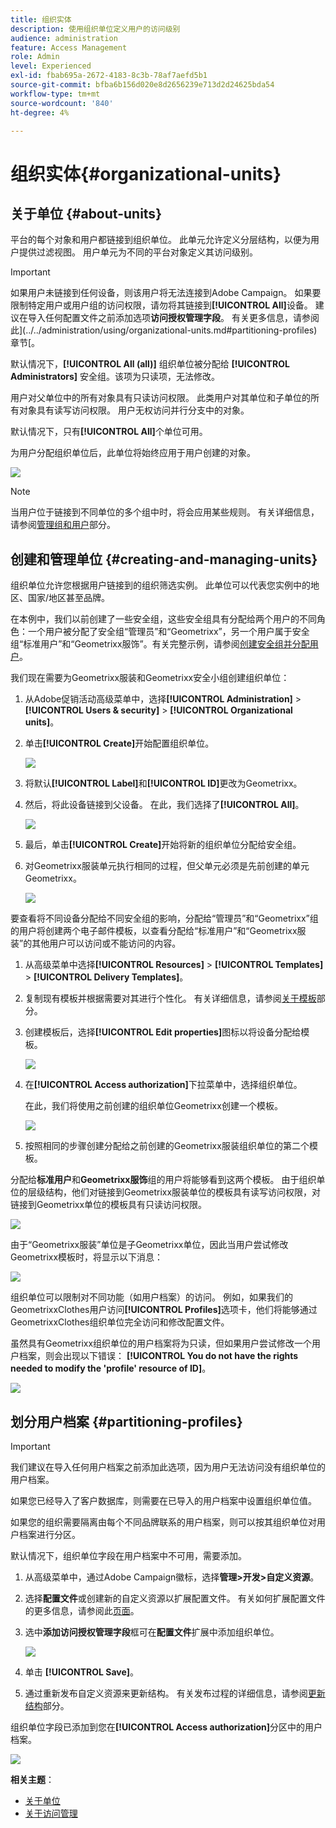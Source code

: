 ```yaml
---
title: 组织实体
description: 使用组织单位定义用户的访问级别
audience: administration
feature: Access Management
role: Admin
level: Experienced
exl-id: fbab695a-2672-4183-8c3b-78af7aefd5b1
source-git-commit: bfba6b156d020e8d2656239e713d2d24625bda54
workflow-type: tm+mt
source-wordcount: '840'
ht-degree: 4%

---
```


# 组织实体{#organizational-units}

## 关于单位 {#about-units}

平台的每个对象和用户都链接到组织单位。 此单元允许定义分层结构，以便为用户提供过滤视图。 用户单元为不同的平台对象定义其访问级别。

>[!IMPORTANT]
>
>如果用户未链接到任何设备，则该用户将无法连接到Adobe Campaign。 如果要限制特定用户或用户组的访问权限，请勿将其链接到&#x200B;**[!UICONTROL All]**&#x200B;设备。 建议在导入任何配置文件之前添加选项&#x200B;**访问授权管理字段**。 有关更多信息，请参阅此](../../administration/using/organizational-units.md#partitioning-profiles)章节[。
>
>默认情况下，**[!UICONTROL All (all)]** 组织单位被分配给 **[!UICONTROL Administrators]** 安全组。该项为只读项，无法修改。

用户对父单位中的所有对象具有只读访问权限。 此类用户对其单位和子单位的所有对象具有读写访问权限。 用户无权访问并行分支中的对象。

默认情况下，只有&#x200B;**[!UICONTROL All]**&#x200B;个单位可用。

为用户分配组织单位后，此单位将始终应用于用户创建的对象。

![](assets/user_management_2.png)

>[!NOTE]
>
>当用户位于链接到不同单位的多个组中时，将会应用某些规则。 有关详细信息，请参阅[管理组和用户](../../administration/using/managing-groups-and-users.md)部分。

## 创建和管理单位 {#creating-and-managing-units}

组织单位允许您根据用户链接到的组织筛选实例。 此单位可以代表您实例中的地区、国家/地区甚至品牌。

在本例中，我们以前创建了一些安全组，这些安全组具有分配给两个用户的不同角色：一个用户被分配了安全组“管理员”和“Geometrixx”，另一个用户属于安全组“标准用户”和“Geometrixx服饰”。有关完整示例，请参阅[创建安全组并分配用户](../../administration/using/managing-groups-and-users.md#creating-a-security-group-and-assigning-users)。

我们现在需要为Geometrixx服装和Geometrixx安全小组创建组织单位：

1. 从Adobe促销活动高级菜单中，选择&#x200B;**[!UICONTROL Administration]** > **[!UICONTROL Users & security]** > **[!UICONTROL Organizational units]**。
1. 单击&#x200B;**[!UICONTROL Create]**&#x200B;开始配置组织单位。

   ![](assets/manage_units_1.png)

1. 将默认&#x200B;**[!UICONTROL Label]**&#x200B;和&#x200B;**[!UICONTROL ID]**&#x200B;更改为Geometrixx。
1. 然后，将此设备链接到父设备。 在此，我们选择了&#x200B;**[!UICONTROL All]**。

   ![](assets/manage_units_2.png)

1. 最后，单击&#x200B;**[!UICONTROL Create]**&#x200B;开始将新的组织单位分配给安全组。
1. 对Geometrixx服装单元执行相同的过程，但父单元必须是先前创建的单元Geometrixx。

   ![](assets/manage_units_3.png)

要查看将不同设备分配给不同安全组的影响，分配给“管理员”和“Geometrixx”组的用户将创建两个电子邮件模板，以查看分配给“标准用户”和“Geometrixx服装”的其他用户可以访问或不能访问的内容。

1. 从高级菜单中选择&#x200B;**[!UICONTROL Resources]** > **[!UICONTROL Templates]** > **[!UICONTROL Delivery Templates]**。
1. 复制现有模板并根据需要对其进行个性化。 有关详细信息，请参阅[关于模板](../../start/using/marketing-activity-templates.md)部分。
1. 创建模板后，选择&#x200B;**[!UICONTROL Edit properties]**&#x200B;图标以将设备分配给模板。

   ![](assets/manage_units_6.png)

1. 在&#x200B;**[!UICONTROL Access authorization]**&#x200B;下拉菜单中，选择组织单位。

   在此，我们将使用之前创建的组织单位Geometrixx创建一个模板。

   ![](assets/manage_units_5.png)

1. 按照相同的步骤创建分配给之前创建的Geometrixx服装组织单位的第二个模板。

分配给&#x200B;**标准用户**&#x200B;和&#x200B;**Geometrixx服饰**&#x200B;组的用户将能够看到这两个模板。 由于组织单位的层级结构，他们对链接到Geometrixx服装单位的模板具有读写访问权限，对链接到Geometrixx单位的模板具有只读访问权限。

![](assets/manage_units_7.png)

由于“Geometrixx服装”单位是子Geometrixx单位，因此当用户尝试修改Geometrixx模板时，将显示以下消息：

![](assets/manage_units_8.png)

组织单位可以限制对不同功能（如用户档案）的访问。 例如，如果我们的GeometrixxClothes用户访问&#x200B;**[!UICONTROL Profiles]**&#x200B;选项卡，他们将能够通过GeometrixxClothes组织单位完全访问和修改配置文件。

虽然具有Geometrixx组织单位的用户档案将为只读，但如果用户尝试修改一个用户档案，则会出现以下错误： **[!UICONTROL You do not have the rights needed to modify the 'profile' resource of ID]**。

![](assets/manage_units_10.png)

## 划分用户档案 {#partitioning-profiles}

>[!IMPORTANT]
>
>我们建议在导入任何用户档案之前添加此选项，因为用户无法访问没有组织单位的用户档案。
>
>如果您已经导入了客户数据库，则需要在已导入的用户档案中设置组织单位值。

如果您的组织需要隔离由每个不同品牌联系的用户档案，则可以按其组织单位对用户档案进行分区。

默认情况下，组织单位字段在用户档案中不可用，需要添加。

1. 从高级菜单中，通过Adobe Campaign徽标，选择&#x200B;**管理>开发>自定义资源**。
1. 选择&#x200B;**配置文件**&#x200B;或创建新的自定义资源以扩展配置文件。 有关如何扩展配置文件的更多信息，请参阅此[页面](../../developing/using/extending-the-profile-resource-with-a-new-field.md#step-1--extend-the-profile-resource)。
1. 选中&#x200B;**添加访问授权管理字段**&#x200B;框可在&#x200B;**配置文件**&#x200B;扩展中添加组织单位。

   ![](assets/user_management_9.png)

1. 单击 **[!UICONTROL Save]**。
1. 通过重新发布自定义资源来更新结构。 有关发布过程的详细信息，请参阅[更新结构](../../developing/using/updating-the-database-structure.md)部分。

组织单位字段已添加到您在&#x200B;**[!UICONTROL Access authorization]**&#x200B;分区中的用户档案。

![](assets/user_management_10.png)

**相关主题**：

* [关于单位](../../administration/using/organizational-units.md#about-units)
* [关于访问管理](../../administration/using/about-access-management.md)
